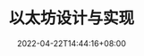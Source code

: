 ---
title: "以太坊设计与实现"
description: 以太坊设计、架构与源码分析
date: 2022-04-22T14:44:16+08:00
image: ethereum-arch-and-code.webp
math: 
license: 
hidden: false
comments: true
draft: true
categories:
    - 区块链
tags:
    - 源码分析
    - 以太坊
---